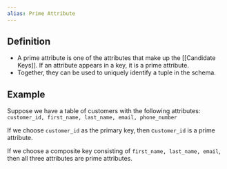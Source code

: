 ```yaml
---
alias: Prime Attribute
---
```


## Definition

- A prime attribute is one of the attributes that make up the [[Candidate Keys]]. If an attribute appears in a key, it is a prime attribute.
- Together, they can be used to uniquely identify a tuple in the schema.

## Example

Suppose we have a table of customers with the following attributes: `customer_id, first_name, last_name, email, phone_number `

If we choose `customer_id` as the primary key, then c`ustomer_id` is a prime attribute. 

If we choose a composite key consisting of `first_name, last_name, email`, then all three attributes are prime attributes.